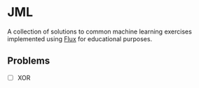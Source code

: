 # JML
A collection of solutions to common machine learning exercises implemented using [Flux](https://fluxml.ai/) for educational purposes.

## Problems

- [ ] XOR

